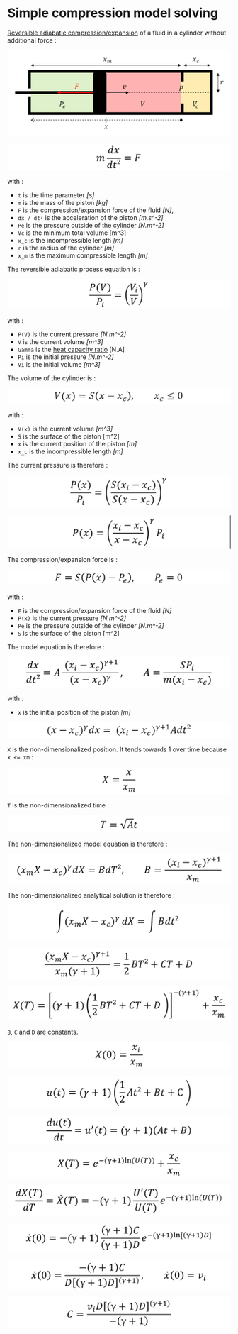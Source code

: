 # Simple compression model solving

[Reversible adiabatic compression/expansion](https://en.wikipedia.org/wiki/Adiabatic_process) of a fluid in a cylinder without additional force :

![Simple Compression](Images/Simple_Compression.png "Simple Compression")

![Simple Compression Equation 1](Images/Simple_Compression_Equation_1.png "Simple Compression Equation 1")

with :

- `t` is the time parameter *[s]*
- `m` is the mass of the piston *[kg]*
- `F` is the compression/expansion force of the fluid *[N]*,
- `dx / dt²` is the acceleration of the piston *[m.s^-2]*
- `Pe` is the pressure outside of the cylinder *[N.m^-2]*
- `Vc` is the minimum total volume [m^3]
- `x_c` is the incompressible length *[m]*
- `r` is the radius of the cylinder *[m]*
- `x_m` is the maximum compressible length *[m]*

The reversible adiabatic process equation is :

![Reversible Adiabatic Process Equation 1](Images/Reversible_Adiabatic_Process_Equation_1.png "Reversible Adiabatic Process Equation 1")

with :

- `P(V)` is the current pressure *[N.m^-2]*
- `V` is the current volume *[m^3]*
- `Gamma` is the [heat capacity ratio](https://en.wikipedia.org/wiki/Heat_capacity_ratio) [N.A]
- `Pi` is the initial pressure *[N.m^-2]*
- `Vi` is the initial volume *[m^3]*

The volume of the cylinder is :

![Simple Compression Volume Equation](Images/Simple_Compression_Volume_Equation.png "Simple Compression Volume Equation")

with :

- `V(x)` is the current volume *[m^3]*
- `S` is the surface of the piston [m^2]
- `x` is the current position of the piston *[m]*
- `x_c` is the incompressible length *[m]*

The current pressure is therefore :

![Reversible Adiabatic Process Equation 2](Images/Reversible_Adiabatic_Process_Equation_2.png "Reversible Adiabatic Process Equation 2")

![Reversible Adiabatic Process Equation 3](Images/Reversible_Adiabatic_Process_Equation_3.png "Reversible Adiabatic Process Equation 3")

The compression/expansion force is :

![Simple Compression Force Equation](Images/Simple_Compression_Force_Equation.png "Simple_Compression Force Equation")

with :

- `F` is the compression/expansion force of the fluid *[N]*
- `P(x)` is the current pressure *[N.m^-2]*
- `Pe` is the pressure outside of the cylinder *[N.m^-2]*
- `S` is the surface of the piston [m^2]

The model equation is therefore :

![Simple Compression Equation 2](Images/Simple_Compression_Equation_2.png "Simple Compression Equation 2")

with :

- `x` is the initial position of the piston *[m]*

![Simple Compression Equation 3](Images/Simple_Compression_Equation_3.png "Simple Compression Equation 3")

`X` is the non-dimensionalized position. It tends towards 1 over time because `x <= xm` :

![Simple Compression Position Non Dimensionalization](Images/Simple_Compression_Position_Non_Dimensionalization.png "Simple Compression Position Non Dimensionalization")

`T` is the non-dimensionalized time :

![Simple Compression Time Non Dimensionalization](Images/Simple_Compression_Time_Non_Dimensionalization.png "Simple Compression Time Non Dimensionalization")

The non-dimensionalized model equation is therefore :

![Simple Compression Non Dimensionalized Equation 1](Images/Simple_Compression_Non_Dimensionalized_Equation_1.png "Simple Compression Non Dimensionalized Equation 1")

The non-dimensionalized analytical solution is therefore :

![Simple Compression Equation Solution 1](Images/Simple_Compression_Equation_Solution_1.png "Simple Compression Equation Solution 1")

![Simple Compression Equation Solution 2](Images/Simple_Compression_Equation_Solution_2.png "Simple Compression Equation Solution 2")

![Simple Compression Equation Solution 3](Images/Simple_Compression_Equation_Solution_3.png "Simple Compression Equation Solution 3")

`B`, `C` and `D` are constants.

![Simple Compression Initial Non Dimensionalized Position](Images/Simple_Compression_Initial_Non_Dimensionalized_Position.png "Simple Compression Initial Non Dimensionalized Position")

![Simple Compression U Function](Images/Simple_Compression_U_Function.png "Simple Compression U Function")

![Simple Compression U Derivative Function](Images/Simple_Compression_U_Derivative_Function.png "Simple Compression U Derivative Function")

![Simple Compression Equation Solution 4](Images/Simple_Compression_Equation_Solution_4.png "Simple Compression Equation Solution 4")

![Simple Compression Equation Speed Solution](Images/Simple_Compression_Equation_Speed_Solution.png "Simple Compression Equation Speed Solution")

![Simple Compression C Constant 1](Images/Simple_Compression_C_Constant_1.png "Simple Compression C Constant 1")

![Simple Compression C Constant 2](Images/Simple_Compression_C_Constant_2.png "Simple Compression C Constant 2")

![Simple Compression C Constant 3](Images/Simple_Compression_C_Constant_3.png "Simple Compression C Constant 3")
